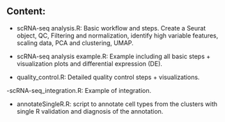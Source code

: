 
## Content: 

- scRNA-seq analysis.R: Basic workflow and steps. Create a Seurat object, QC, Filtering and normalization, identify high variable features, scaling data, PCA and clustering, UMAP.

- scRNA-seq analysis example.R: Example including all basic steps + visualization plots and differential expression (DE).

- quality_control.R: Detailed quality control steps + visualizations.

-scRNA-seq_integration.R: Example of integration. 

- annotateSingleR.R: script to annotate cell types from the clusters with single R  validation and diagnosis of the annotation.



